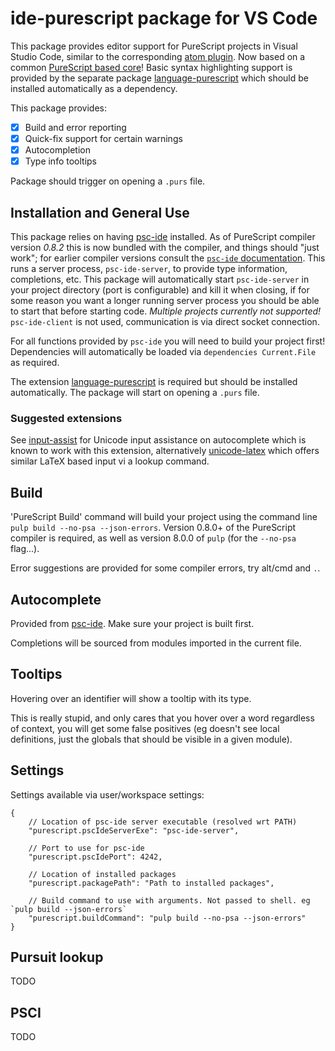 # ide-purescript package for VS Code

This package provides editor support for PureScript projects in Visual Studio Code, similar to the corresponding
 [atom plugin](https://github.com/nwolverson/atom-ide-purescript). Now based on a common
 [PureScript based core](https://github.com/nwolverson/purescript-ide-purescript-core)! Basic syntax highlighting support
 is provided by the separate package [language-purescript](https://marketplace.visualstudio.com/items/nwolverson.language-purescript) 
 which should be installed automatically as a dependency. 

This package provides:

- [x] Build and error reporting
- [x] Quick-fix support for certain warnings
- [x] Autocompletion
- [x] Type info tooltips

Package should trigger on opening a `.purs` file.

## Installation and General Use

This package relies on having [psc-ide](https://github.com/kRITZCREEK/psc-ide) installed.
As of PureScript compiler version *0.8.2* this is now bundled with the compiler, and things
should "just work"; for earlier compiler versions consult the [`psc-ide` documentation](https://github.com/kRITZCREEK/psc-ide).
This runs a server process, `psc-ide-server`, to provide type information, completions,
etc. This package will automatically start `psc-ide-server` in your project
directory (port is configurable) and kill it when closing, if for some reason
you want a longer running server process you should be able to start that before
starting code. *Multiple projects currently not supported!* `psc-ide-client` is not used,
communication is via direct socket connection.

For all functions provided by `psc-ide` you will need to build your project first!
Dependencies will automatically be loaded via `dependencies Current.File` as
required.

The extension [language-purescript](https://marketplace.visualstudio.com/items/nwolverson.language-purescript)
is required but should be installed automatically. The package will start on opening a `.purs` file.

### Suggested extensions

See [input-assist](https://github.com/freebroccolo/vscode-input-assist) for Unicode input assistance
on autocomplete which is known to work with this extension, alternatively [unicode-latex](https://github.com/ojsheikh/unicode-latex)
which offers similar LaTeX based input vi a lookup command.

## Build

'PureScript Build' command will build your project using the command line `pulp build --no-psa --json-errors`.
Version 0.8.0+ of the PureScript compiler is required, as well as version 8.0.0 of `pulp` (for the `--no-psa` flag...).

Error suggestions are provided for some compiler errors, try alt/cmd and `.`.

## Autocomplete

Provided from [psc-ide](https://github.com/kRITZCREEK/psc-ide). Make sure
your project is built first.

Completions will be sourced from modules imported in the current file.

## Tooltips

Hovering over an identifier will show a tooltip with its type.

This is really stupid, and only cares that you hover over a word regardless of context, you will get some false positives
(eg doesn't see local definitions, just the globals that should be visible in a given module).

## Settings

Settings available via user/workspace settings:

```
{
	// Location of psc-ide server executable (resolved wrt PATH)
	"purescript.pscIdeServerExe": "psc-ide-server",

	// Port to use for psc-ide
	"purescript.pscIdePort": 4242,

	// Location of installed packages
	"purescript.packagePath": "Path to installed packages",

	// Build command to use with arguments. Not passed to shell. eg `pulp build --json-errors`
	"purescript.buildCommand": "pulp build --no-psa --json-errors"
}
```

## Pursuit lookup

TODO

## PSCI

TODO

